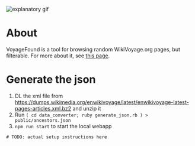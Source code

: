 ![explanatory gif](https://i.imgur.com/GIghhde.gif)
# About

VoyageFound is a tool for browsing random WikiVoyage.org pages, but filterable.  For more about it, see [this page](http://kevinkuchta.com/voyagefound/).

# Generate the json

1. DL the xml file from https://dumps.wikimedia.org/enwikivoyage/latest/enwikivoyage-latest-pages-articles.xml.bz2 and unzip it
2. Run `( cd data_converter; ruby generate_json.rb ) > public/ancestors.json`
3. `npm run start` to start the local webapp

`# TODO: actual setup instructions here`
